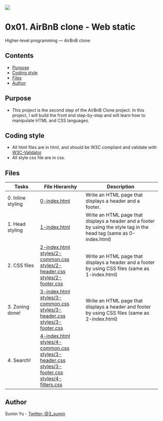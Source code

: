 <img src="https://www.holbertonschool.com/holberton-logo-twitter-card.png">

#  0x01. AirBnB clone - Web static
Higher-level programming ― AirBnB clone

## Contents
* [Purpose](https://github.com/sumin3/AirBnB_clone/tree/master/web_static#Purpose)
* [Coding style](https://github.com/sumin3/AirBnB_clone/tree/master/web_static#Coding-style)
* [Files](https://github.com/sumin3/AirBnB_clone/tree/master/web_static#Files)
* [Author](https://github.com/sumin3/AirBnB_clone/tree/master/web_static#author)

## Purpose
- This project is the second step of the AirBnB Clone project. In this project, I will build the front end step-by-step and will learn how to manipulate HTML and CSS languages.

## Coding style
- All html files are in html, and should be W3C compliant and validate with [W3C-Validator](https://github.com/holbertonschool/W3C-Validator)
- All style css file are in css.

## Files
|    Tasks  <img width=200/> | File Hierarchy <img width=200/> |Description <img width=400/>
|------------|-----------------|-------------
| 0. Inline styling | [0-index.html](0-index.html) | Write an HTML page that displays a header and a footer.
| 1. Head styling | [1-index.html](1-index.html) | Write an HTML page that displays a header and a footer by using the style tag in the head tag (same as 0-index.html)
| 2. CSS files | [2-index.html](2-index.html) <br />[styles/2-common.css](styles/2-common.css)<br /> [styles/2-header.css](styles/2-header.css)<br />[styles/2-footer.css](styles/2-footer.css)| Write an HTML page that displays a header and a footer by using CSS files (same as 1-index.html)
| 3. Zoning done! | [3-index.html](3-index.html) <br />[styles/3-common.css](styles/3-common.css)<br /> [styles/3-header.css](styles/3-header.css) <br />[styles/3-footer.css](styles/3-footer.css) | Write an HTML page that displays a header and footer by using CSS files (same as 2-index.html)
| 4. Search! | [4-index.html](4-index.html) <br />[styles/4-common.css](styles/4-common.css) <br />[styles/3-header.css](styles/3-header.css)<br />[styles/3-footer.css](styles/3-footer.css) <br />[styles/4-filters.css](styles/4-filters.css)

## Author
Sumin Yu - [Twitter: @3_sumin](https://twitter.com/3_sumin)